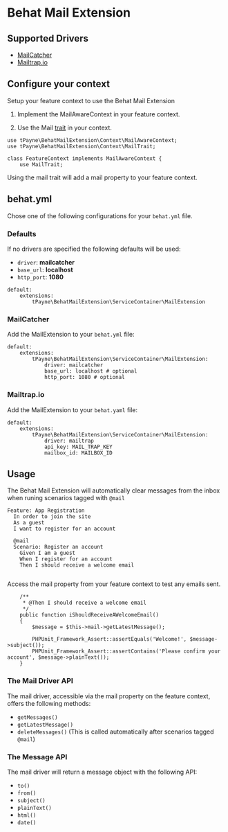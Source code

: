 # Behat Mail Extension
## Supported Drivers
- [MailCatcher](http://mailcatcher.me/)
- [Mailtrap.io](https://mailtrap.io/)

## Configure your context
Setup your feature context to use the Behat Mail Extension

1) Implement the MailAwareContext in your feature context.

2) Use the Mail [trait](http://php.net/manual/en/language.oop5.traits.php) in your context.

```
use tPayne\BehatMailExtension\Context\MailAwareContext;
use tPayne\BehatMailExtension\Context\MailTrait;

class FeatureContext implements MailAwareContext {
    use MailTrait;
```
Using the mail trait will add a mail property to your feature context.

## behat.yml
Chose one of the following configurations for your `behat.yml` file.

### Defaults
If no drivers are specified the following defaults will be used:

- `driver`: **mailcatcher** 
- `base_url`: **localhost**
- `http_port`: **1080**

```
default:
    extensions:
        tPayne\BehatMailExtension\ServiceContainer\MailExtension
```
 
### MailCatcher
Add the MailExtension to your `behat.yml` file:

```
default:
    extensions:
        tPayne\BehatMailExtension\ServiceContainer\MailExtension:
            driver: mailcatcher
            base_url: localhost # optional
            http_port: 1080 # optional
```
### Mailtrap.io
Add the MailExtension to your `behat.yaml` file:

```
default:
    extensions:
        tPayne\BehatMailExtension\ServiceContainer\MailExtension:
            driver: mailtrap
            api_key: MAIL_TRAP_KEY
            mailbox_id: MAILBOX_ID
```

## Usage

The Behat Mail Extension will automatically clear messages from the inbox when runing scenarios tagged with `@mail`

```
Feature: App Registration
  In order to join the site
  As a guest
  I want to register for an account

  @mail
  Scenario: Register an account
    Given I am a guest
    When I register for an account
    Then I should receive a welcome email
    
```

Access the mail property from your feature context to test any emails sent.

```
    /**
     * @Then I should receive a welcome email
     */
    public function iShouldReceiveAWelcomeEmail()
    {
        $message = $this->mail->getLatestMessage();

        PHPUnit_Framework_Assert::assertEquals('Welcome!', $message->subject());
        PHPUnit_Framework_Assert::assertContains('Please confirm your account', $message->plainText());
    }
```

### The Mail Driver API
The mail driver, accessible via the mail property on the feature context, offers the following methods:

- `getMessages()`
- `getLatestMessage()`
- `deleteMessages()` (This is called automatically after scenarios tagged `@mail`)

### The Message API
The mail driver will return a message object with the following API:

- `to()`
- `from()`
- `subject()`
- `plainText()`
- `html()`
- `date()`
